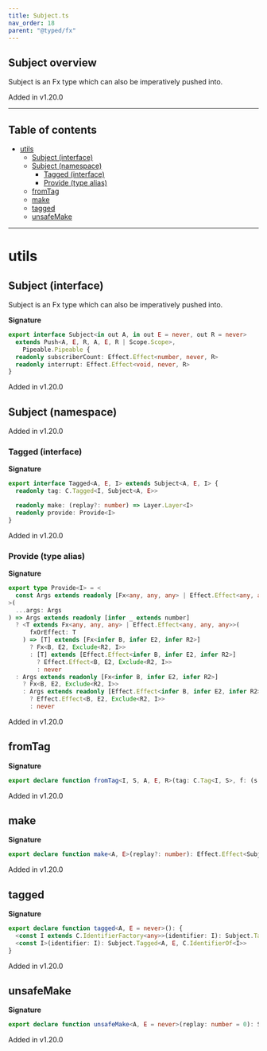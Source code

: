 ```yaml
---
title: Subject.ts
nav_order: 18
parent: "@typed/fx"
---
```


## Subject overview

Subject is an Fx type which can also be imperatively pushed into.

Added in v1.20.0

---

<h2 class="text-delta">Table of contents</h2>

- [utils](#utils)
  - [Subject (interface)](#subject-interface)
  - [Subject (namespace)](#subject-namespace)
    - [Tagged (interface)](#tagged-interface)
    - [Provide (type alias)](#provide-type-alias)
  - [fromTag](#fromtag)
  - [make](#make)
  - [tagged](#tagged)
  - [unsafeMake](#unsafemake)

---

# utils

## Subject (interface)

Subject is an Fx type which can also be imperatively pushed into.

**Signature**

```ts
export interface Subject<in out A, in out E = never, out R = never>
  extends Push<A, E, R, A, E, R | Scope.Scope>,
    Pipeable.Pipeable {
  readonly subscriberCount: Effect.Effect<number, never, R>
  readonly interrupt: Effect.Effect<void, never, R>
}
```

Added in v1.20.0

## Subject (namespace)

Added in v1.20.0

### Tagged (interface)

**Signature**

```ts
export interface Tagged<A, E, I> extends Subject<A, E, I> {
  readonly tag: C.Tagged<I, Subject<A, E>>

  readonly make: (replay?: number) => Layer.Layer<I>
  readonly provide: Provide<I>
}
```

Added in v1.20.0

### Provide (type alias)

**Signature**

```ts
export type Provide<I> = <
  const Args extends readonly [Fx<any, any, any> | Effect.Effect<any, any, any>, number?] | readonly [number]
>(
  ...args: Args
) => Args extends readonly [infer _ extends number]
  ? <T extends Fx<any, any, any> | Effect.Effect<any, any, any>>(
      fxOrEffect: T
    ) => [T] extends [Fx<infer B, infer E2, infer R2>]
      ? Fx<B, E2, Exclude<R2, I>>
      : [T] extends [Effect.Effect<infer B, infer E2, infer R2>]
        ? Effect.Effect<B, E2, Exclude<R2, I>>
        : never
  : Args extends readonly [Fx<infer B, infer E2, infer R2>]
    ? Fx<B, E2, Exclude<R2, I>>
    : Args extends readonly [Effect.Effect<infer B, infer E2, infer R2>]
      ? Effect.Effect<B, E2, Exclude<R2, I>>
      : never
```

Added in v1.20.0

## fromTag

**Signature**

```ts
export declare function fromTag<I, S, A, E, R>(tag: C.Tag<I, S>, f: (s: S) => Subject<A, E, R>): Subject<A, E, I | R>
```

Added in v1.20.0

## make

**Signature**

```ts
export declare function make<A, E>(replay?: number): Effect.Effect<Subject<A, E>, never, Scope.Scope>
```

Added in v1.20.0

## tagged

**Signature**

```ts
export declare function tagged<A, E = never>(): {
  <const I extends C.IdentifierFactory<any>>(identifier: I): Subject.Tagged<A, E, C.IdentifierOf<I>>
  <const I>(identifier: I): Subject.Tagged<A, E, C.IdentifierOf<I>>
}
```

Added in v1.20.0

## unsafeMake

**Signature**

```ts
export declare function unsafeMake<A, E = never>(replay: number = 0): Subject<A, E>
```

Added in v1.20.0

